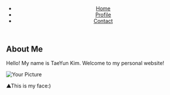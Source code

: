<!DOCTYPE html>
<html lang="en">
<head>
    <meta charset="UTF-8">
    <meta name="viewport" content="width=device-width, initial-scale=1.0">
    <title>Single Page Application</title>
    <link rel="stylesheet" href="MyStyle.css">
</head>
<body>
    <header>
        <nav>
            <ul>
                <li><a href="#home" onclick="navigate('home'); return false;">Home</a></li>
                <li><a href="#Profile" onclick="navigate('Profile'); return false;">Profile</a></li>
                <li><a href="#contact" onclick="navigate('contact'); return false;">Contact</a></li>
            </ul>
        </nav>
    </header>
    <main>
        <section id="home" class="page">
            <h1>About Me</h1>
            <p>Hello! My name is TaeYun Kim. Welcome to my personal website!</p>
            <img src="me3.jpg" alt="Your Picture">
            <p>▲This is my face:)</p>
        </section>
        <section id="Profile" class="page" style="display: none;">
            <h1>Profile</h1>
            <h3>Greetings</h3>
            <p>Hello again! This page introduces my information. 
I recommend reading this page carefully
because I wrote this page hoping that it would be more helpful to know me.
If you need anything else, please let me know by email. </p>
            <h3>information</h3>
            <p>Name: TaeYun Kim</p>
            <p>Birthday: march 24, 2004</p>
            <p>Occupation: University Student</p>
            <p>Residence: Gyeonggido, South Korea</p>
            <p>MBTI: ENTP</p>
            <p>Religion: Protestant</p>
            <P>My favorite youtube channel: <a href="https://www.youtube.com/@ChimChakMan_Official">침착맨</a></p>
            <br>
            
        </section>
        <section id="contact" class="page" style="display: none;">
            <h1>Contact</h1>
            <p>You can reach me at [ktyon777@gmail.com].</p>
        </section>
    </main>
    <script src="MyScript.js"></script>
</body>
</html>
